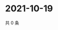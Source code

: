 # 2021-10-19

共 0 条

<!-- BEGIN WEIBO -->
<!-- 最后更新时间 Tue Oct 19 2021 16:10:36 GMT+0800 (China Standard Time) -->

<!-- END WEIBO -->

